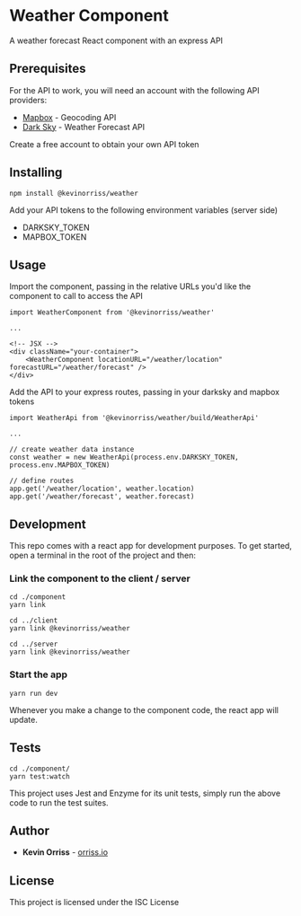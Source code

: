 # Weather Component

A weather forecast React component with an express API

## Prerequisites

For the API to work, you will need an account with the following API providers:

* [Mapbox](https://docs.mapbox.com/api/search/#geocoding) - Geocoding API
* [Dark Sky](https://darksky.net/dev) - Weather Forecast API

Create a free account to obtain your own API token

## Installing

```
npm install @kevinorriss/weather
```

Add your API tokens to the following environment variables (server side)

* DARKSKY_TOKEN
* MAPBOX_TOKEN

## Usage

Import the component, passing in the relative URLs you'd like the component to call to access the API

```
import WeatherComponent from '@kevinorriss/weather'

...

<!-- JSX -->
<div className="your-container">
    <WeatherComponent locationURL="/weather/location" forecastURL="/weather/forecast" />
</div>
```

Add the API to your express routes, passing in your darksky and mapbox tokens

```
import WeatherApi from '@kevinorriss/weather/build/WeatherApi'

...

// create weather data instance
const weather = new WeatherApi(process.env.DARKSKY_TOKEN, process.env.MAPBOX_TOKEN)

// define routes
app.get('/weather/location', weather.location)
app.get('/weather/forecast', weather.forecast)
```

## Development

This repo comes with a react app for development purposes. To get started, open a terminal in the root of the project and then:

### Link the component to the client / server
```
cd ./component
yarn link

cd ../client
yarn link @kevinorriss/weather

cd ../server
yarn link @kevinorriss/weather
```

### Start the app
```
yarn run dev
```

Whenever you make a change to the component code, the react app will update.

## Tests
```
cd ./component/
yarn test:watch
```

This project uses Jest and Enzyme for its unit tests, simply run the above code to run the test suites.

## Author

* **Kevin Orriss** - [orriss.io](http://orriss.io)

## License

This project is licensed under the ISC License